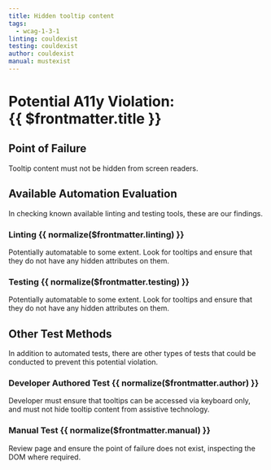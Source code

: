 ```yaml
---
title: Hidden tooltip content
tags: 
  - wcag-1-3-1
linting: couldexist
testing: couldexist
author: couldexist
manual: mustexist
---
```


<script setup>
  const normalize = (value) => {
    const v = (value || '').toLowerCase()
    if (v === 'exists') return 'Exists'
    if (v === 'couldexist') return 'Could Exist'
    if (v === 'cannotexist') return 'Cannot Exist'
    if (v === 'shouldexist') return 'Should Exist'
    if (v === 'mustexist') return 'Must Exist'
    return '—'
  }
</script>

# Potential A11y Violation:<br/>{{ $frontmatter.title }}

## Point of Failure
Tooltip content must not be hidden from screen readers.

## Available Automation Evaluation

In checking known available linting and testing tools, these are our findings.

### Linting <Badge type="info">{{ normalize($frontmatter.linting) }}</Badge>
Potentially automatable to some extent. Look for tooltips and ensure that they do not have any hidden attributes on them.

### Testing <Badge type="info">{{ normalize($frontmatter.testing) }}</Badge>
Potentially automatable to some extent. Look for tooltips and ensure that they do not have any hidden attributes on them.

## Other Test Methods

In addition to automated tests, there are other types of tests that could be conducted to prevent this potential violation.

### Developer Authored Test <Badge type="info">{{ normalize($frontmatter.author) }}</Badge>
Developer must ensure that tooltips can be accessed via keyboard only, and must not hide tooltip content from assistive technology.

### Manual Test <Badge type="info">{{ normalize($frontmatter.manual) }}</Badge>
Review page and ensure the point of failure does not exist, inspecting the DOM where required.


<TagLinks />
